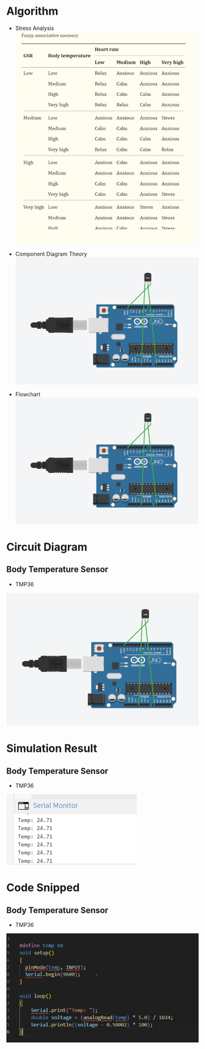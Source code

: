 # Algorithm

* Stress Analysis
![alt text](https://raw.githubusercontent.com/wanZ772/stress_detection_system/master/documentation/Stress%20Analysis.jpg?raw=true)


* Component Diagram Theory
![alt text](https://raw.githubusercontent.com/wanZ772/stress_detection_system/master/documentation/Body%20Temperature%20circuit%20-%20TMP36.png?raw=true)

* Flowchart
![alt text](https://raw.githubusercontent.com/wanZ772/stress_detection_system/master/documentation/Body%20Temperature%20circuit%20-%20TMP36.png?raw=true)


# Circuit Diagram
## Body Temperature Sensor
* TMP36

![alt text](https://raw.githubusercontent.com/wanZ772/stress_detection_system/master/documentation/Body%20Temperature%20circuit%20-%20TMP36.png?raw=true)

# Simulation Result
## Body Temperature Sensor
* TMP36

![alt text](https://raw.githubusercontent.com/wanZ772/stress_detection_system/master/documentation/Body%20Temperature%20simulation%20result%20-%20TMP36.png?raw=true)

# Code Snipped
## Body Temperature Sensor
* TMP36

![alt text](https://raw.githubusercontent.com/wanZ772/stress_detection_system/master/documentation/Body%20Temperature%20Code%20Snipped%20-%20TMP36.png?raw=true)